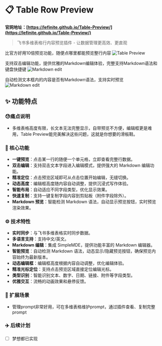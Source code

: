 # 📋 Table Row Preview

**官网地址：[https://lefinite.github.io/Table-Preview/](https://lefinite.github.io/Table-Preview/)**

> 飞书多维表格行内容预览插件 - 让数据管理更高效、更直观

比官方好用10倍预览功能，随便点哪里都能预览整行内容
![Table Preview](docs/assets/demo.gif)


支持双击编辑功能，提供优雅的Markdown编辑体验，完整支持Markdown语法和键盘快捷键
![Markdown edit](docs/assets/Markdown_edit.gif)

自动检测文本框内的内容是否有Markdown语法，支持实时预览
![Markdown edit](docs/assets/Markdown_Preview.gif)

## ✨ 功能特点

###  😓痛点说明
- 多维表格高度有限，长文本无法完整显示，自带预览不方便，编辑框更是难用，Table Preview能完美解决这些问题，这就是你想要的滑板鞋。

### 🎯 核心功能
- **一键预览**：点击某一行的随便一个单元格，立即查看完整行数据。
- **双击编辑**：支持双击文本字段进入编辑模式，提供强大的 Markdown 编辑功能。
- **精准定位**：点击预览区域即可从点击位置开始编辑，无缝切换。
- **动态高度**：编辑框高度随内容自动调整，提供沉浸式写作体验。
- **智能布局**：自动适应不同字段类型，优化显示效果。
- **快速复制**：支持一键复制字段内容到剪贴板（附件字段除外）。
- **Markdown 预览**：智能检测 Markdown 语法，自动显示预览按钮，实时预览渲染效果。


### ⚙️ 技术特性
- **实时同步**：与飞书多维表格实时同步数据。
- **多语言支持**：支持中文/英文。
- **Markdown 编辑**：集成 SimpleMDE，提供功能丰富的 Markdown 编辑器。
- **智能预览**：自动检测 Markdown 语法，动态显示/隐藏预览按钮，确保预览内容始终为最新版本。
- **动态编辑框**：编辑框高度根据内容自动调整，优化编辑体验。
- **精准光标定位**：支持点击预览区域直接定位编辑光标。
- **类型识别**：智能识别文本、数字、日期、链接、附件等字段类型。
- **优雅交互**：流畅的动画效果和悬停反馈。

### 🚀 扩展场景
- 管理prompt非常好用，可在多维表格维护prompt，通过插件查看、复制完整prompt


### ✈️ 后续计划

- [ ] 梦想都已实现


 
